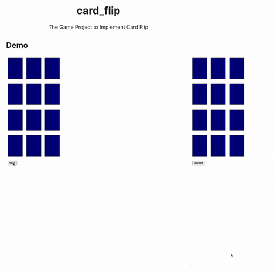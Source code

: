 <h1 align="center">card_flip</h1>
<div align="center">
    The Game Project to Implement Card Flip
</div>

## Demo

<div style="display:flex" align="center">
    <img src="images/1.gif" alt="1" width="600"/>
    <img src="images/2.gif" alt="2" width="600"/>
</div>
